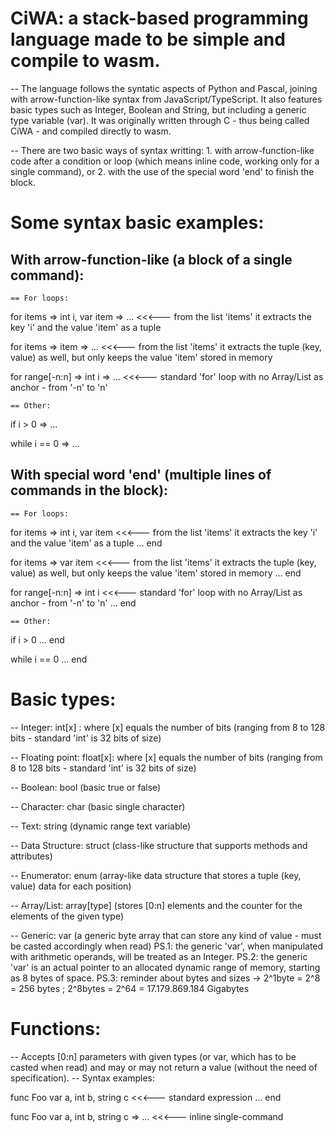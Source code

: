 # CiWA: a stack-based programming language made to be simple and compile to wasm.
-- The language follows the syntatic aspects of Python and Pascal, joining with arrow-function-like syntax from JavaScript/TypeScript.
    It also features basic types such as Integer, Boolean and String, but including a generic type variable (var). It was originally written through C - thus being called CiWA - and compiled directly to wasm.
    
-- There are two basic ways of syntax writting: 1. with arrow-function-like code after a condition or loop (which means inline code, working only for a single command), or 2. with the use of the special word 'end' to finish the block.

# Some syntax basic examples:
## With arrow-function-like (a block of a single command):

    == For loops:
for items => int i, var item => ...         <<<--- from the list 'items' it extracts the key 'i' and the value 'item' as a tuple

for items => item => ...                    <<<--- from the list 'items' it extracts the tuple (key, value) as well, but only keeps the value 'item' stored in memory

for range[-n:n] => int i => ...             <<<--- standard 'for' loop with no Array/List as anchor - from '-n' to 'n'

    == Other:
if i > 0 => ...

while i == 0 => ...

## With special word 'end' (multiple lines of commands in the block):

    == For loops:
for items => int i, var item                <<<--- from the list 'items' it extracts the key 'i' and the value 'item' as a tuple
    ...
end

for items => var item                       <<<--- from the list 'items' it extracts the tuple (key, value) as well, but only keeps the value 'item' stored in memory
    ...
end

for range[-n:n] => int i                    <<<--- standard 'for' loop with no Array/List as anchor - from '-n' to 'n'
    ...
end

    == Other:
if i > 0
    ...
end

while i == 0
    ...
end

# Basic types:
-- Integer:         int[x] : where [x] equals the number of bits    (ranging from 8 to 128 bits - standard 'int' is 32 bits of size)

-- Floating point:  float[x]: where [x] equals the number of bits   (ranging from 8 to 128 bits - standard 'int' is 32 bits of size)

-- Boolean:         bool                                            (basic true or false)

-- Character:       char                                            (basic single character)

-- Text:            string                                          (dynamic range text variable)

-- Data Structure:  struct                                          (class-like structure that supports methods and attributes)

-- Enumerator:      enum                                            (array-like data structure that stores a tuple (key, value) data for each position)

-- Array/List:      array[type]                                     (stores [0:n] elements and the counter for the elements of the given type)

-- Generic:         var                                             (a generic byte array that can store any kind of value - must be casted accordingly when read)
        PS.1: the generic 'var', when manipulated with arithmetic operands, will be treated as an Integer.
        PS.2: the generic 'var' is an actual pointer to an allocated dynamic range of memory, starting as 8 bytes of space.
        PS.3: reminder about bytes and sizes -> 2^1byte = 2^8 = 256 bytes ; 2^8bytes = 2^64 = 17.179.869.184 Gigabytes

# Functions:
-- Accepts [0:n] parameters with given types (or var, which has to be casted when read) and may or may not return a value (without the need of specification).
-- Syntax examples:

func Foo var a, int b, string c             <<<--- standard expression
    ...
end

func Foo var a, int b, string c => ...      <<<--- inline single-command
